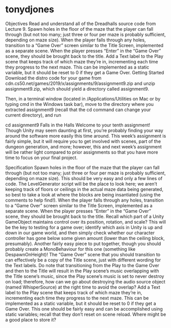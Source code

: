 # tonydjones

Objectives
Read and understand all of the Dreadhalls source code from Lecture 9.
Spawn holes in the floor of the maze that the player can fall through (but not too many; just three or four per maze is probably sufficient, depending on maze size).
When the player falls through any holes, transition to a “Game Over” screen similar to the Title Screen, implemented as a separate scene. When the player presses “Enter” in the “Game Over” scene, they should be brought back to the title.
Add a Text label to the Play scene that keeps track of which maze they’re in, incrementing each time they progress to the next maze. This can be implemented as a static variable, but it should be reset to 0 if they get a Game Over.
Getting Started
Download the distro code for your game from cdn.cs50.net/games/2019/x/assignments/9/assignment9.zip and unzip assignment9.zip, which should yield a directory called assignment9.

Then, in a terminal window (located in /Applications/Utilities on Mac or by typing cmd in the Windows task bar), move to the directory where you extracted assignment9 (recall that the cd command can change your current directory), and run

cd assignment9
Falls in the Halls
Welcome to your tenth assignment! Though Unity may seem daunting at first, you’re probably finding your way around the software more easily this time around. This week’s assignment is fairly simple, but it will require you to get involved with scenes, part of the dungeon generation, and more; however, this and next week’s assignment will be rather light compared to prior assignments so that you have more time to focus on your final project.

Specification
Spawn holes in the floor of the maze that the player can fall through (but not too many; just three or four per maze is probably sufficient, depending on maze size). This should be very easy and only a few lines of code. The LevelGenerator script will be the place to look here; we aren’t keeping track of floors or ceilings in the actual maze data being generated, so best to take a look at where the blocks are being insantiated (using the comments to help find!).
When the player falls through any holes, transition to a “Game Over” screen similar to the Title Screen, implemented as a separate scene. When the player presses “Enter” in the “Game Over” scene, they should be brought back to the title. Recall which part of a Unity GameObject maintains control over its position, rotation, and scale? This will be the key to testing for a game over; identify which axis in Unity is up and down in our game world, and then simply check whether our character controller has gone below some given amount (lower than the ceiling block, presumably). Another fairly easy piece to put together, though you should probably create a MonoBehaviour for this one (something like DespawnOnHeight)! The “Game Over” scene that you should transition to can effectively be a copy of the Title scene, just with different wording for the Text labels. Do note that transitioning from the Play to the Game Over and then to the Title will result in the Play scene’s music overlapping with the Title scene’s music, since the Play scene’s music is set to never destroy on load; therefore, how can we go about destroying the audio source object (named WhisperSource) at the right time to avoid the overlap?
Add a Text label to the Play scene that keeps track of which maze they’re in, incrementing each time they progress to the next maze. This can be implemented as a static variable, but it should be reset to 0 if they get a Game Over. This one should be fairly easy and can be accomplished using static variables; recall that they don’t reset on scene reload. Where might be a good place to store it?
